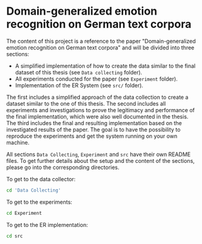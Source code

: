 # Domain-generalized emotion recognition on German text corpora

The content of this project is a reference to the paper "Domain-generalized emotion recognition on German text corpora" and will be divided into three sections: 
- A simplified implementation of how to create the data similar to the final dataset of this thesis (see `Data collecting` folder).
- All experiments conducted for the paper (see `Experiment` folder).
- Implementation of the ER System (see `src/` folder).

The first includes a simplified approach of the data collection to create a dataset similar to the one of this thesis. The second includes all experiments and investigations to prove the legitimacy and performance of the final implementation, which were also well documented in the thesis. The third includes the final and resulting implementation based on the investigated results of the paper. The goal is to have the possibility to reproduce the experiments and get the system running on your own machine. 

All sections `Data Collecting`, `Experiment` and `src` have their own README files. To get further details about the setup and the content of the sections, please go into the corresponding directories.

To get to the data collector:
```bash
cd 'Data Collecting'
```

To get to the experiments:
```bash
cd Experiment
```

To get to the ER implementation:
```bash
cd src
```

